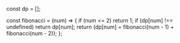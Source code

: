 const dp = [];

const fibonacci = (num) => {
  if (num <= 2) return 1;
  if (dp[num] !== undefined) return dp[num];
  return (dp[num] = fibonacci(num - 1) + fibonacci(num - 2));
};
